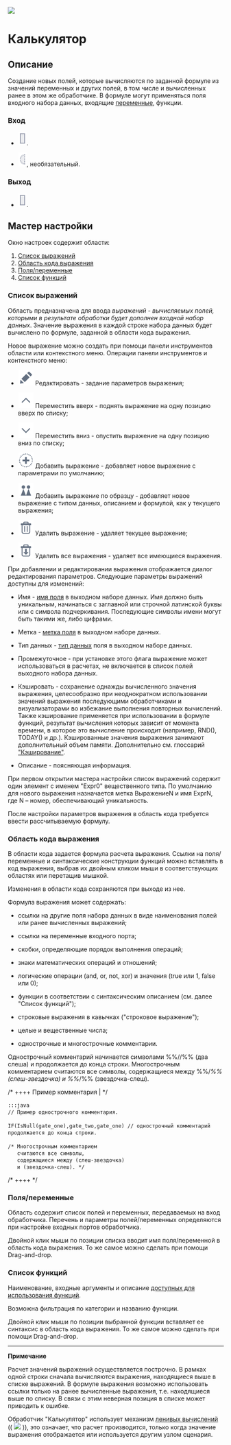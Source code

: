 ![ ](/app/vendors/calcdata.svg) 
# Калькулятор

## Описание

Создание новых полей, которые вычисляются по заданной формуле из значений переменных и других полей, в том числе и вычисленных ранее в этом же обработчике. В формуле могут применяться поля входного набора данных, входящие [переменные](/app/glossary/variables.md), функции.

### Вход


*  ![](/media/app/icons/ports/output_table_inactive.svg).

*  ![](/media/app/icons/ports/optional_input_variable_inactive.svg), необязательный.

### Выход 


*  ![](/media/app/icons/ports/output_table_inactive.svg).

## Мастер настройки

Окно настроек содержит области:

 1.  [Список выражений](#список_выражений)
 2.  [Область кода выражения](#область_кода_выражения)
 3.  [Поля/переменные](#поляпеременные)
 4.  [Список функций](#список_функций)

### Список выражений


Область предназначена для ввода *выражений - вычисляемых полей, которыми в результате обработки будет дополнен входной набор данных*. Значение выражения в каждой строке набора данных будет вычислено по формуле, заданной в области кода выражения.

Новое выражение можно создать при помощи панели инструментов области или контекстного меню. Операции панели инструментов и контекстного меню: 

*  ![](/media/app/icons/toolbar_18/toolbar_18_28.svg) Редактировать - задание параметров выражения; 

*  ![](/media/app/icons/toolbar_18/toolbar_18_21.svg) Переместить вверх - поднять выражение на одну позицию вверх по списку;

*  ![](/media/app/icons/toolbar_18/toolbar_18_20.svg) Переместить вниз - опустить выражение на одну позицию вниз по списку;

*  ![](/media/app/icons/toolbar_18/toolbar_18_27.svg) Добавить выражение - добавляет новое выражение с параметрами по умолчанию;

*  ![](/media/app/icons/toolbar_18/toolbar_18_112.svg) Добавить выражение по образцу - добавляет новое выражение с типом данных, описанием и формулой, как у текущего выражения;

*  ![](/media/app/icons/toolbar_18/toolbar_18_8.svg) Удалить выражение - удаляет текущее выражение;

*  ![](/media/app/icons/toolbar_18/toolbar_18_127.svg) Удалить все выражения - удаляет все имеющиеся выражения.

При добавлении и редактировании выражения отображается диалог редактирования параметров. Следующие параметры выражений доступны для изменений:
 

*  Имя - [имя поля](app/glossary/datasetfieldoptions#имя) в выходном наборе данных. Имя должно быть уникальным, начинаться с заглавной или строчной латинской буквы или с символа подчеркивания. Последующие символы имени могут быть такими же, либо цифрами. 

*  Метка - [метка поля](app/glossary/datasetfieldoptions#метка) в выходном наборе данных.

*  Тип данных - [тип данных](/app/glossary/datatypes.md) поля в выходном наборе данных. 

*  Промежуточное - при установке этого флага выражение может использоваться в расчетах, не включается в список полей выходного набора данных.

*  Кэшировать - сохранение однажды вычисленного значения выражения, целесообразно при неоднократном использовании значений выражения последующими обработчиками и визуализаторами во избежание выполнения повторных вычислений. Также кэширование применяется при использовании в формуле функций, результат вычисления которых зависит от момента времени, в которое это вычисление происходит (например, RND(), TODAY() и др.). Кэшированные значения выражения занимают дополнительный объем памяти. Дополнительно см. глоссарий ["Кэширование"](/app/glossary/caching.md).

*  Описание - поясняющая информация.

При первом открытии мастера настройки список выражений содержит один элемент с именем "Expr0" вещественного типа. По умолчанию для нового выражения назначается метка ВыражениеN и имя ExprN, где N – номер, обеспечивающий уникальность.

После настройки параметров выражения в область кода требуется ввести рассчитываемую формулу.

### Область кода выражения

В области кода задается формула расчета выражения. Ссылки на поля/переменные и синтаксические конструкции функций можно вставлять в код выражения, выбрав их двойным кликом мыши в соответствующих областях или перетащив мышкой. 

Изменения в области кода сохраняются при выходе из нее.

Формула выражения может содержать:


*  ссылки на другие поля набора данных в виде наименования полей или ранее вычисленных выражений;

*  ссылки на переменные входного порта;

*  скобки, определяющие порядок выполнения операций;

*  знаки математических операций и отношений;

*  логические операции (and, or, not, xor) и значения (true или 1, false или 0);

*  функции в соответствии с синтаксическим описанием (см. далее "Список функций");

*  строковые выражения в кавычках ("строковое выражение");

*  целые и вещественные числа;

*  однострочные и многострочные комментарии. 

Однострочный комментарий начинается символами %%//%% (два слеша) и продолжается до конца строки. Многострочным комментарием считаются все символы, содержащиеся между %%/*%% (слеш-звездочка) и %%*/%% (звездочка-слеш).

/* ++++ Пример комментария | */

	:::java
	// Пример однострочного комментария.
	
	IF(IsNull(gate_one),gate_two,gate_one) // однострочный комментарий продолжается до конца строки. 
	
	/* Многострочным комментарием 
	   считаются все символы,
	   содержащиеся между (слеш-звездочка)
	   и (звездочка-слеш). */ 
	

/* ++++ */
### Поля/переменные

Область содержит список полей и переменных, передаваемых на вход обработчика. Перечень и параметры полей/переменных определяются при настройке входных портов обработчика. 

Двойной клик мыши по позиции списка вводит имя поля/переменной в область кода выражения. То же самое можно сделать при помощи Drag-and-drop.


### Список функций

Наименование, входные аргументы и описание [доступных для использования функций](/app/processors/transformation/calc/func.md). 

Возможна фильтрация по категории и названию функции.

Двойной клик мыши по позиции выбранной функции вставляет ее синтаксис в область кода выражения. То же самое можно сделать при помощи Drag-and-drop.

----

**Примечание**

Расчет значений выражений осуществляется построчно. В рамках одной строки сначала вычисляются выражения, находящиеся выше в списке выражений. В формуле выражения возможно использовать ссылки только на ранее вычисленные выражения, т.е. находящиеся выше по списку. В связи с этим неверная позиция в списке может приводить к ошибке.

Обработчик "Калькулятор" использует механизм [ленивых вычислений](/app/glossary/lazyevaluation.md) (( ![](/mediapage>app/glossary/lazyevaluation&noheader) )), это означает, что расчет производится, только когда значение выражения отображается или используется другим узлом сценария. 



